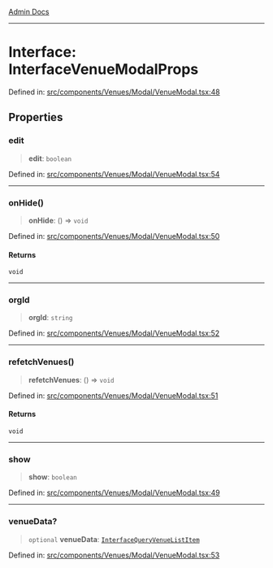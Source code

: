 [Admin Docs](/)

***

# Interface: InterfaceVenueModalProps

Defined in: [src/components/Venues/Modal/VenueModal.tsx:48](https://github.com/PalisadoesFoundation/talawa-admin/blob/main/src/components/Venues/Modal/VenueModal.tsx#L48)

## Properties

### edit

> **edit**: `boolean`

Defined in: [src/components/Venues/Modal/VenueModal.tsx:54](https://github.com/PalisadoesFoundation/talawa-admin/blob/main/src/components/Venues/Modal/VenueModal.tsx#L54)

***

### onHide()

> **onHide**: () => `void`

Defined in: [src/components/Venues/Modal/VenueModal.tsx:50](https://github.com/PalisadoesFoundation/talawa-admin/blob/main/src/components/Venues/Modal/VenueModal.tsx#L50)

#### Returns

`void`

***

### orgId

> **orgId**: `string`

Defined in: [src/components/Venues/Modal/VenueModal.tsx:52](https://github.com/PalisadoesFoundation/talawa-admin/blob/main/src/components/Venues/Modal/VenueModal.tsx#L52)

***

### refetchVenues()

> **refetchVenues**: () => `void`

Defined in: [src/components/Venues/Modal/VenueModal.tsx:51](https://github.com/PalisadoesFoundation/talawa-admin/blob/main/src/components/Venues/Modal/VenueModal.tsx#L51)

#### Returns

`void`

***

### show

> **show**: `boolean`

Defined in: [src/components/Venues/Modal/VenueModal.tsx:49](https://github.com/PalisadoesFoundation/talawa-admin/blob/main/src/components/Venues/Modal/VenueModal.tsx#L49)

***

### venueData?

> `optional` **venueData**: [`InterfaceQueryVenueListItem`](../../../../../utils/interfaces/interfaces/InterfaceQueryVenueListItem.md)

Defined in: [src/components/Venues/Modal/VenueModal.tsx:53](https://github.com/PalisadoesFoundation/talawa-admin/blob/main/src/components/Venues/Modal/VenueModal.tsx#L53)
